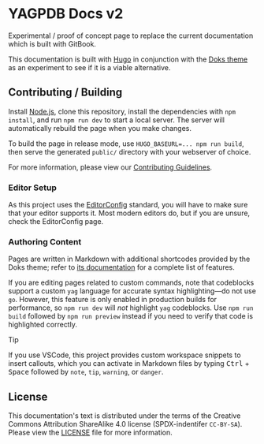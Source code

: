 # YAGPDB Docs v2

Experimental / proof of concept page to replace the current documentation which is built with GitBook.

This documentation is built with [Hugo](https://gohugo.io) in conjunction with the [Doks theme](https://getdoks.org/) as
an experiment to see if it is a viable alternative.

## Contributing / Building

Install [Node.js](https://nodejs.org/en), clone this repository, install the dependencies with `npm install`, and run
`npm run dev` to start a local server. The server will automatically rebuild the page when you make changes.

To build the page in release mode, use `HUGO_BASEURL=... npm run build`, then serve the generated `public/` directory
with your webserver of choice.

For more information, please view our [Contributing Guidelines](.github/CONTRIBUTING.md).

### Editor Setup

As this project uses the [EditorConfig](https://editorconfig.org/) standard, you will have to make sure that your
editor supports it. Most modern editors do, but if you are unsure, check the EditorConfig page.

### Authoring Content

Pages are written in Markdown with additional shortcodes provided by the Doks theme; refer to [its
documentation](<(https://getdoks.org/docs/start-here/getting-started/)>) for a complete list of features.

If you are editing pages related to custom commands, note that codeblocks support a custom `yag` language for accurate
syntax highlighting—do not use `go`. However, this feature is only enabled in production builds for performance, so `npm run dev` will _not_ highlight `yag` codeblocks. Use `npm run build` followed by `npm run preview` instead if you need to verify
that code is highlighted correctly.

> [!TIP]
> If you use VSCode, this project provides custom workspace snippets to insert callouts, which you can activate in
> Markdown files by typing <kbd>Ctrl</kbd> + <kbd>Space</kbd> followed by `note`, `tip`, `warning`, or `danger`.

## License

This documentation's text is distributed under the terms of the Creative Commons Attribution ShareAlike 4.0 license
(SPDX-indentifer `CC-BY-SA`). Please view the [LICENSE](LICENSE) file for more information.

